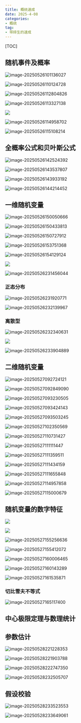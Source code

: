 ```yaml
---
title: 概统速成
date: 2025-4-08
categories: 
- 概统
tag:
- 带砖生的速成
---
```


<!-- toc -->

[TOC]

## 随机事件及概率

![image-20250526101136027](../../../img/image-20250526101136027.png)

![image-20250526110124728](../../../img/image-20250526110124728.png)

![image-20250526112804826](../../../img/image-20250526112804826.png)

![image-20250526113327138](../../../img/image-20250526113327138.png)

![](../../../img/image-20250526114853101.png)

![image-20250526114958702](../../../img/image-20250526114958702.png)

![image-20250526115108214](../../../img/image-20250526115108214.png)

## 全概率公式和贝叶斯公式

![image-20250526142524392](../../../img/image-20250526142524392.png)

![image-20250526143537807](../../../img/image-20250526143537807.png)

![image-20250526143933192](../../../img/image-20250526143933192.png)

![image-20250526144214452](../../../img/image-20250526144214452.png)

## 一维随机变量

![image-20250526150050666](../../../img/image-20250526150050666.png)

![image-20250526150433813](../../../img/image-20250526150433813.png)

![image-20250526150727912](../../../img/image-20250526150727912.png)

![image-20250526153751368](../../../img/image-20250526153751368.png)

![image-20250526154129124](../../../img/image-20250526154129124.png)

![](../../../img/image-20250526154751113.png)

![image-20250526231456044](./../../../img/image-20250526231456044.png)

### 正态分布

![image-20250526231920771](./../../../img/image-20250526231920771.png)

![image-20250526232139967](./../../../img/image-20250526232139967.png)

### 离散型

![image-20250526232340631](./../../../img/image-20250526232340631.png)

![](./../../../img/image-20250526233854640.png)

![image-20250526233904889](./../../../img/image-20250526233904889.png)

## 二维随机变量

![image-20250527092724121](../../../img/image-20250527092724121.png)

![image-20250527092849090](../../../img/image-20250527092849090.png)

![image-20250527093230505](../../../img/image-20250527093230505.png)

![image-20250527093424143](../../../img/image-20250527093424143.png)

![image-20250527093503245](../../../img/image-20250527093503245.png)

![image-20250527102350569](../../../img/image-20250527102350569.png)

![image-20250527110731427](../../../img/image-20250527110731427.png)

![image-20250527111111447](../../../img/image-20250527111111447.png)

![image-20250527111359511](../../../img/image-20250527111359511.png)

![image-20250527111434159](../../../img/image-20250527111434159.png)

![image-20250527111655848](../../../img/image-20250527111655848.png)

![image-20250527114957858](../../../img/image-20250527114957858.png)

![image-20250527115000679](../../../img/image-20250527115000679.png)

## 随机变量的数字特征

![](../../../img/image-20250527152437563.png)

![](../../../img/image-20250527154952296.png)

![image-20250527155256636](../../../img/image-20250527155256636.png)

![image-20250527155412072](../../../img/image-20250527155412072.png)

![image-20250527160006465](../../../img/image-20250527160006465.png)

![image-20250527160143289](../../../img/image-20250527160143289.png)

![image-20250527161535871](../../../img/image-20250527161535871.png)

### 切比雪夫不等式

![image-20250527165117400](../../../img/image-20250527165117400.png)

## 中心极限定理与数理统计



## 参数估计

![image-20250528221228353](./../../../img/image-20250528221228353.png)

![image-20250528221903788](./../../../img/image-20250528221903788.png)

![image-20250528222747350](./../../../img/image-20250528222747350.png)

![image-20250528232505707](./../../../img/image-20250528232505707.png)

## 假设校验

![image-20250528233523553](./../../../img/image-20250528233523553.png)

![image-20250528233649061](./../../../img/image-20250528233649061.png)
